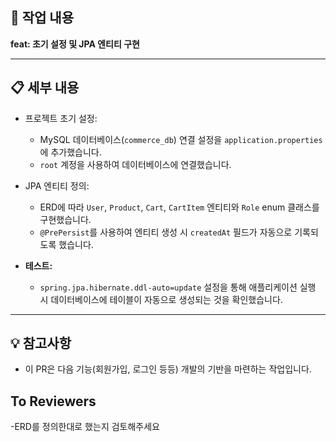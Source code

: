 ## 📌 작업 내용

**feat: 초기 설정 및 JPA 엔티티 구현**

---

## 📋 세부 내용

- 프로젝트 초기 설정:
    - MySQL 데이터베이스(`commerce_db`) 연결 설정을 `application.properties`에 추가했습니다.
    - `root` 계정을 사용하여 데이터베이스에 연결했습니다.

- JPA 엔티티 정의:
    - ERD에 따라 `User`, `Product`, `Cart`, `CartItem` 엔티티와 `Role` enum 클래스를 구현했습니다.
    - `@PrePersist`를 사용하여 엔티티 생성 시 `createdAt` 필드가 자동으로 기록되도록 했습니다.

- **테스트:**
    - `spring.jpa.hibernate.ddl-auto=update` 설정을 통해 애플리케이션 실행 시 데이터베이스에 테이블이 자동으로 생성되는 것을 확인했습니다.

---

## 💡 참고사항

- 이 PR은 다음 기능(회원가입, 로그인 등등) 개발의 기반을 마련하는 작업입니다.

##  To Reviewers

-ERD를 정의한대로 했는지 검토해주세요
